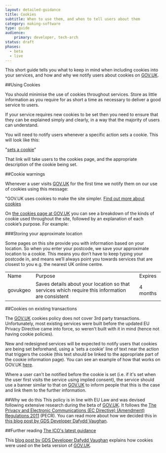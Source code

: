 ```yaml
---
layout: detailed-guidance
title: Cookies
subtitle: When to use them, and when to tell users about them
category: making-software
type: guide
audience:
    primary: developer, tech-arch
status: draft
phases:
  - beta
  - live
---
```



This short guide tells you what to keep in mind when including cookies into your services, and how and why we notify users about cookies on [GOV.UK](https://www.gov.uk).

##Using Cookies

You should minimise the use of cookies throughout services. Store as little information as you require for as short a time as necessary to deliver a good service to users.

If your service requires new cookies to be set then you need to ensure that they can be explained simply and clearly, in a way that the majority of users can understand.

You will need to notify users whenever a specific action sets a cookie. This will look like this:

"[sets a cookie](https://www.gov.uk/support/cookies#)"

That link will take users to the cookies page, and the appropriate description of the cookie being set.


##Cookie warnings

Whenever a user visits [GOV.UK](https://www.gov.uk) for the first time we notify them on our use of cookies using this message:

"GOV.UK uses cookies to make the site simpler. [Find out more about cookies](https://www.gov.uk/support/cookies)

On [the cookies page at GOV.UK](https://www.gov.uk/support/cookies) you can see a breakdown of the kinds of cookie used throughout the site, followed by an explanation of each cookie’s purpose. For example:

###Storing your approximate location

Some pages on this site provide you with information based on your location. So when you enter your postcode, we save your approximate location to a cookie. This means you don’t have to keep typing your postcode in, and means we’ll always point you towards services that are closest to you e.g. the nearest UK online centre.

<table>
    <tr>
        <td>Name</td>
        <td>Purpose</td>
        <td>Expires</td>
    </tr>
    <tr>
        <td>govukgeo</td>
        <td>Saves details about your location so that services which require this information are consistent</td>
        <td>4 months</td>
    </tr>
</table>

##Cookies on existing transactions

The [GOV.UK](https://www.gov.uk) cookies policy does not cover 3rd party transactions. Unfortunately, most existing services were built before the updated EU Privacy Directive came into force, so weren't built with it in mind (hence not having cookie policies).

New and redesigned services will be expected to notify users that cookies are being set beforehand, using a 'sets a cookie' line of text near the action that triggers the cookie (this text should be linked to the appropriate part of the cookie information page).  You can see an example of how that works on GOV.UK [here](https://www.gov.uk/dvla-offices).

Where a user can't be notified before the cookie is set (i.e. if it's set when the user first visits the service using implied consent), the service should use a banner similar to that on [GOV.UK](https://www.gov.uk) to inform people that this is the case and link them to the further information.

##Why we do this
This policy is in line with EU Law and was devised following extensive research during the beta of [GOV.UK](https://www.gov.uk). It follows the [The Privacy and Electronic Communications (EC Directive) (Amendment) Regulations 2011](http://www.legislation.gov.uk/uksi/2011/1208/contents/made) (PECR). You can read more about how we decided this in [this blog post by GDS Developer Dafydd Vaughan](http://digital.cabinetoffice.gov.uk/2012/01/12/cookies-on-the-beta/).


##Further reading
[The ICO's latest guidance](http://www.ico.gov.uk/for_organisations/privacy_and_electronic_communications/the_guide/cookies.aspx)

This [blog post by GDS Developer Dafydd Vaughan](http://digital.cabinetoffice.gov.uk/2012/01/12/cookies-on-the-beta/) explains how cookies were used on the beta version of [GOV.UK](https://www.gov.uk).

